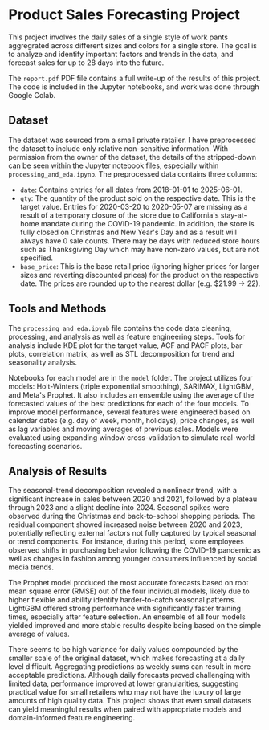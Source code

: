 # Product Sales Forecasting Project

This project involves the daily sales of a single style of work pants aggregrated across different sizes and colors for a single store. The goal is to analyze and identify important factors and trends in the data, and forecast sales for up to 28 days into the future.

The `report.pdf` PDF file contains a full write-up of the results of this project. The code is included in the Jupyter notebooks, and work was done through Google Colab. 

## Dataset

The dataset was sourced from a small private retailer. I have preprocessed the dataset to include only relative non-sensitive information. With permission from the owner of the dataset, the details of the stripped-down can be seen within the Jupyter notebook files, especially within `processing_and_eda.ipynb`. The preprocessed data contains three columns:
- `date`: Contains entries for all dates from 2018-01-01 to 2025-06-01.
- `qty`: The quantity of the product sold on the respective date. This is the target value. Entries for 2020-03-20 to 2020-05-07 are missing as a result of a temporary closure of the store due to California's stay-at-home mandate during the COVID-19 pandemic. In addition, the store is fully closed on Christmas and New Year's Day and as a result will always have 0 sale counts. There may be days with reduced store hours such as Thanksgiving Day which may have non-zero values, but are not specified.
- `base_price`: This is the base retail price (ignoring higher prices for larger sizes and reverting discounted prices) for the product on the respective date. The prices are rounded up to the nearest dollar (e.g. $21.99 -> 22).

## Tools and Methods

The `processing_and_eda.ipynb` file contains the code data cleaning, processing, and analysis as well as feature engineering steps. Tools for analysis include KDE plot for the target value, ACF and PACF plots, bar plots, correlation matrix, as well as STL decomposition for trend and seasonality analysis.

Notebooks for each model are in the `model` folder. The project utilizes four models: Holt-Winters (triple exponential smoothing), SARIMAX, LightGBM, and Meta's Prophet. It also includes an ensemble using the average of the forecasted values of the best predictions for each of the four models. To improve model performance, several features were engineered based on calendar dates (e.g. day of week, month, holidays), price changes, as well as lag variables and moving averages of previous sales. Models were evaluated using expanding window cross-validation to simulate real-world forecasting scenarios.

## Analysis of Results

The seasonal-trend decomposition revealed a nonlinear trend, with a significant increase in sales between 2020 and 2021, followed by a plateau through 2023 and a slight decline into 2024. Seasonal spikes were observed during the Christmas and back-to-school shopping periods. The residual component showed increased noise between 2020 and 2023, potentially reflecting external factors not fully captured by typical seasonal or trend components. For instance, during this period, store employees observed shifts in purchasing behavior following the COVID-19 pandemic as well as changes in fashion among younger consumers influenced by social media trends.

The Prophet model produced the most accurate forecasts based on root mean square error (RMSE) out of the four individual models, likely due to higher flexible and ability identify harder-to-catch seasonal patterns. LightGBM offered strong performance with significantly faster training times, especially after feature selection. An ensemble of all four models yielded improved and more stable results despite being based on the simple average of values.

There seems to be high variance for daily values compounded by the smaller scale of the original dataset, which makes forecasting at a daily level difficult. Aggregating predictions as weekly sums can result in more acceptable predictions. Although daily forecasts proved challenging with limited data, performance improved at lower granularities, suggesting practical value for small retailers who may not have the luxury of large amounts of high quality data. This project shows that even small datasets can yield meaningful results when paired with appropriate models and domain-informed feature engineering.
